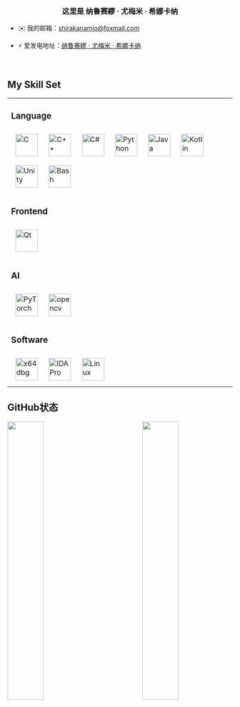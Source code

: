 ### <div align="center">这里是 纳鲁赛繆 · 尤梅米 · 希娜卡纳</div>  
  
- ✉️ 我的邮箱：shirakanamio@foxmail.com

- ⚡ 爱发电地址：[纳鲁赛繆 · 尤梅米 · 希娜卡纳](https://afdian.net/a/NaruseMioShirakana)
  

<br/>  


## My Skill Set  

<table>
  <tr>
    <td valign="top" width="100%">
      <div align="left">
        <h3>Language</h3>
        <a href="https://www.cprogramming.com/" target="_blank"><img style="margin: 10px" src="https://profilinator.rishav.dev/skills-assets/c-original.svg" alt="C" height="50" /></a> 
        <a href="https://www.cplusplus.com/" target="_blank"><img style="margin: 10px" src="https://profilinator.rishav.dev/skills-assets/cplusplus-original.svg" alt="C++" height="50" /></a>  
        <a href="https://docs.microsoft.com/en-us/dotnet/csharp/" target="_blank"><img style="margin: 10px" src="https://profilinator.rishav.dev/skills-assets/csharp-original.svg" alt="C#" height="50" /></a>  
        <a href="https://www.python.org/" target="_blank"><img style="margin: 10px" src="https://profilinator.rishav.dev/skills-assets/python-original.svg" alt="Python" height="50" /></a> 
        <a href="https://www.java.com/" target="_blank"><img style="margin: 10px" src="https://profilinator.rishav.dev/skills-assets/java-original-wordmark.svg" alt="Java" height="50" /></a>  
        <a href="https://kotlinlang.org/" target="_blank"><img style="margin: 10px" src="https://profilinator.rishav.dev/skills-assets/kotlinlang-icon.svg" alt="Kotlin" height="50" /></a>
        <a href="https://unity.com/" target="_blank"><img style="margin: 10px" src="https://profilinator.rishav.dev/skills-assets/unity.png" alt="Unity" height="50" /></a> 
        <a href="https://www.gnu.org/software/bash/" target="_blank"><img style="margin: 10px" src="https://profilinator.rishav.dev/skills-assets/gnu_bash-icon.svg" alt="Bash" height="50" /></a>
      </div>
    </td>
  </tr>
  <tr>
    <td valign="top" width="100%">
      <div align="left">
        <h3>Frontend</h3>
        <a href="https://www.qt.io/" target="_blank"><img style="margin: 10px" src="https://upload.wikimedia.org/wikipedia/commons/0/0b/Qt_logo_2016.svg" alt="Qt" height="50" /></a>
      </div>
    </td>
  </tr>
  <tr>
    <td valign="top" width="100%">
      <div align="left">
        <h3>AI</h3>
        <a href="https://pytorch.org/" target="_blank"><img style="margin: 10px" src="https://profilinator.rishav.dev/skills-assets/pytorch-icon.svg" alt="PyTorch" height="50" /></a>  
        <a href="https://opencv.org/" target="_blank"><img style="margin: 10px" src="https://www.vectorlogo.zone/logos/opencv/opencv-icon.svg" alt="opencv" height="50" /></a>
      </div>
    </td>
  </tr>
  <tr>
    <td valign="top" width="100%">
      <div align="left">
        <h3>Software</h3>
        <a href="https://github.com/x64dbg/x64dbg" target="_blank"><img style="margin: 10px" src="https://avatars.githubusercontent.com/u/7937360?s=48&v=4" alt="x64dbg" height="50" /></a>  
        <a href="https://hex-rays.com/" target="_blank"><img style="margin: 10px" src="https://s2.loli.net/2024/11/11/Db1mXGwurH4pcFK.jpg" alt="IDA Pro" height="50" /></a>  
        <a href="https://www.linux.org/" target="_blank"><img style="margin: 10px" src="https://profilinator.rishav.dev/skills-assets/linux-original.svg" alt="Linux" height="50" /></a>   
      </div>
    </td>
  </tr>
</table>

## GitHub状态 


<img src="https://github-readme-stats.vercel.app/api?username=NaruseMioShirakana&show_icons=true&count_private=true&hide_border=true" align="right" width="40%"/>

<img src="https://github-readme-stats.vercel.app/api/top-langs/?username=NaruseMioShirakana&hide_border=true&layout=compact&count_private=true" align="left" width="40%" />  

